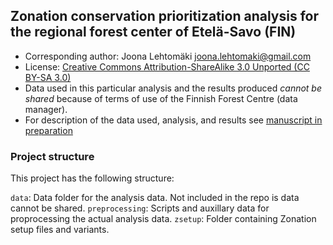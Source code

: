 ## Zonation conservation prioritization analysis for the regional forest center of Etelä-Savo (FIN)

* Corresponding author: Joona Lehtomäki <joona.lehtomaki@gmail.com>
* License: [Creative Commons Attribution-ShareAlike 3.0 Unported (CC BY-SA 3.0)
](http://creativecommons.org/licenses/by-sa/3.0/)
* Data used in this particular analysis and the results produced *cannot be shared* because of terms of use 
of the Finnish Forest Centre (data manager). 
* For description of the data used, analysis, and results see [manuscript in preparation](https://github.com/jlehtoma/validityms) 

### Project structure

This project has the following structure:

`data`: Data folder for the analysis data. Not included in the repo is data cannot be shared.
`preprocessing`: Scripts and auxillary data for proprocessing the actual analysis data.
`zsetup`: Folder containing Zonation setup files and variants.
